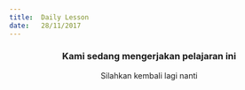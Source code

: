 ```yaml
---
title:  Daily Lesson
date:   28/11/2017
---
```


### <center>Kami sedang mengerjakan pelajaran ini</center>
<center>Silahkan kembali lagi nanti</center>
